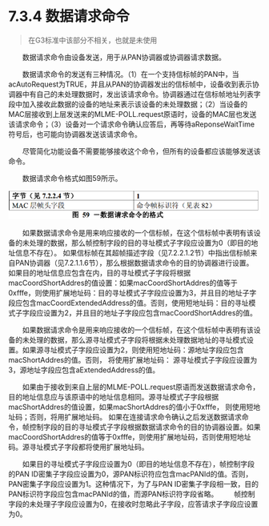 # 7.3.4 数据请求命令
>在G3标准中该部分不相关，也就是未使用

　　数据请求命令由设备发送，用于从PAN协调器或协调器请求数据。

　　数据请求命令的发送有三种情况。（1）在一个支持信标帧的PAN中，当acAutoRequest为TRUE，并且从PAN的协调器发出的信标帧中，设备收到表示协调器中有自己的未处理数据时，发出该请求命令。协调器通过在信标帧地址列表字段中加入接收此数据的设备的地址来表示该设备的未处理数据；（2）当设备的MAC层接收到上层发送来的MLME-POLL.request原语时，设备的MAC层也发送该请求命令；（3）设备对一个请求命令确认应答后，再等待aReponseWaitTime符号后，也可能向协调器发送该请求命令。

　　尽管简化功能设备不需要能够接收这个命令，但所有的设备都应该能够发送该命令。

　　数据请求命令格式如图59所示。
<center><img src="../images/Image_figure59.png"/></center>

　　如果数据请求命令是用来响应接收的一个信标帧，在这个信标帧中表明有该设备的未处理的数据，那么帧控制字段的目的寻址模式子字段应设置为0（即目的地址信息不存在）。 如果信标帧在其超帧描述字段（见7.2.2.1.2节）中指出信标帧来自PAN协调器（见7.2.1.1.6节），那么根据数据请求命令的目的协调器进行设置。 如果目的地址信息应包含在内，目的寻址模式子字段将根据macCoordShortAddres的值设置：如果macCoordShortAddres的值等于0xfffe，则使用扩展地址码：目的寻址模式子字段应设置为3，并且目的地址子字段应包含macCoordExtendedAddress的值。否则，使用短地址码：目的寻址模式子字段应设置为2，并且目的地址子字段应包含macCoordShortAddres的值。

　　如果数据请求命令是用来响应接收的一个信标帧，在这个信标帧中表明有该设备的未处理的数据，那么源寻址模式子字段将根据未处理数据地址的寻址模式设置。如果源寻址模式子字段应设置为2，则使用短地址码：源地址字段应包含macShortAddres的值。否则， 将使用扩展地址码： 源寻址模式子字段应设置为3，源地址字段应包含aExtendedAddress的值。

　　如果由于接收到来自上层的MLME-POLL.request原语而发送数据请求命令，目的地址信息应与该原语中的地址信息相同。源寻址模式子字段根据macShortAddres的值设置，如果macShortAddres的值小于0xfffe， 则使用短地址码；否则，将用扩展地址码。
如果在连接请求命令确认之后发送数据请求命令，帧控制字段的目的寻址模式子字段根据数据请求命令的目的协调器设置。如果macCoordShortAddres的值等于0xfffe，则使用扩展地址码，否则使用短地址码。源寻址模式子字段都将使用扩展地址码。

　　如果目的寻址模式子字段应设置为0（即目的地址信息不存在），帧控制字段的PAN ID密集子字段应设置为0，源PAN标识符应包含macPANId的值。否则，PAN密集子字段应设置为1。这种情况下，为了与PAN ID密集子字段相一致，目的PAN标识符字段应包含macPANId的值，而源PAN标识符字段省略。
　　帧控制字段的未处理子字段应设置为0，在接收时忽略此子字段，应答请求子字段应设置为0。
